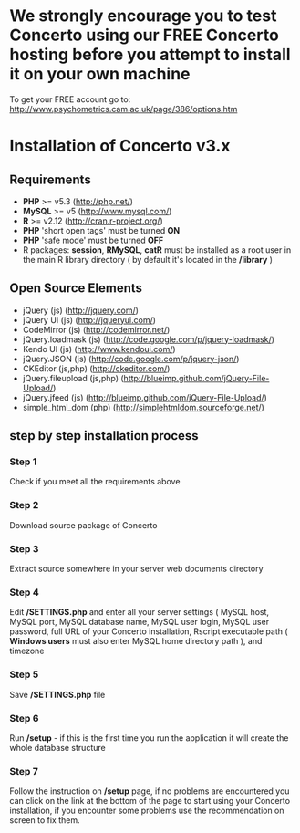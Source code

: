 # We strongly encourage you to test Concerto using our FREE Concerto hosting before you attempt to install it on your own machine #

To get your FREE account go to: http://www.psychometrics.cam.ac.uk/page/386/options.htm


# Installation of Concerto v3.x #

## Requirements ##

  * **PHP** >= v5.3 (http://php.net/)
  * **MySQL** >= v5 (http://www.mysql.com/)
  * **R** >= v2.12 (http://cran.r-project.org/)
  * **PHP** 'short open tags' must be turned **ON**
  * **PHP** 'safe mode' must be turned **OFF**
  * R packages: **session**, **RMySQL**, **catR** must be installed as a root user in the main R library directory ( by default it's located in the **<R installation directory>/library** )


## Open Source Elements ##

  * jQuery (js) (http://jquery.com/)
  * jQuery UI (js) (http://jqueryui.com/)
  * CodeMirror (js) (http://codemirror.net/)
  * jQuery.loadmask (js) (http://code.google.com/p/jquery-loadmask/)
  * Kendo UI (js) (http://www.kendoui.com/)
  * jQuery.JSON (js) (http://code.google.com/p/jquery-json/)
  * CKEditor (js,php) (http://ckeditor.com/)
  * jQuery.fileupload (js,php) (http://blueimp.github.com/jQuery-File-Upload/)
  * jQuery.jfeed (js) (http://blueimp.github.com/jQuery-File-Upload/)
  * simple\_html\_dom (php) (http://simplehtmldom.sourceforge.net/)

## step by step installation process ##

### Step 1 ###
Check if you meet all the requirements above

### Step 2 ###
Download source package of Concerto

### Step 3 ###
Extract source somewhere in your server web documents directory

### Step 4 ###
Edit **/SETTINGS.php** and enter all your server settings ( MySQL host, MySQL port, MySQL database name, MySQL user login, MySQL user password, full URL of your Concerto installation, Rscript executable path ( **Windows users** must also enter MySQL home directory path ), and timezone

### Step 5 ###
Save **/SETTINGS.php** file

### Step 6 ###
Run **/setup** - if this is the first time you run the application it will create the whole database structure

### Step 7 ###
Follow the instruction on **/setup** page, if no problems are encountered you can click on the link at the bottom of the page to start using your Concerto installation, if you encounter some problems use the recommendation on screen to fix them.